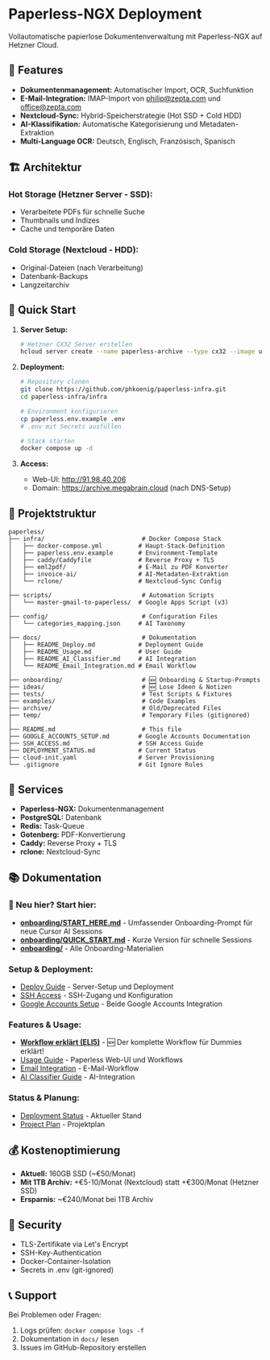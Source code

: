 # Paperless-NGX Deployment

Vollautomatische papierlose Dokumentenverwaltung mit Paperless-NGX auf Hetzner Cloud.

## 🎯 Features

- **Dokumentenmanagement:** Automatischer Import, OCR, Suchfunktion
- **E-Mail-Integration:** IMAP-Import von philip@zepta.com und office@zepta.com
- **Nextcloud-Sync:** Hybrid-Speicherstrategie (Hot SSD + Cold HDD)
- **AI-Klassifikation:** Automatische Kategorisierung und Metadaten-Extraktion
- **Multi-Language OCR:** Deutsch, Englisch, Französisch, Spanisch

## 🏗️ Architektur

### Hot Storage (Hetzner Server - SSD):
- Verarbeitete PDFs für schnelle Suche
- Thumbnails und Indizes
- Cache und temporäre Daten

### Cold Storage (Nextcloud - HDD):
- Original-Dateien (nach Verarbeitung)
- Datenbank-Backups
- Langzeitarchiv

## 🚀 Quick Start

1. **Server Setup:**
   ```bash
   # Hetzner CX32 Server erstellen
   hcloud server create --name paperless-archive --type cx32 --image ubuntu-24.04 --location fsn1 --ssh-key id_ed25519
   ```

2. **Deployment:**
   ```bash
   # Repository clonen
   git clone https://github.com/phkoenig/paperless-infra.git
   cd paperless-infra/infra
   
   # Environment konfigurieren
   cp paperless.env.example .env
   # .env mit Secrets ausfüllen
   
   # Stack starten
   docker compose up -d
   ```

3. **Access:**
   - Web-UI: http://91.98.40.206
   - Domain: https://archive.megabrain.cloud (nach DNS-Setup)

## 📁 Projektstruktur

```
paperless/
├── infra/                           # Docker Compose Stack
│   ├── docker-compose.yml          # Haupt-Stack-Definition
│   ├── paperless.env.example       # Environment-Template
│   ├── caddy/Caddyfile             # Reverse Proxy + TLS
│   ├── eml2pdf/                    # E-Mail zu PDF Konverter
│   ├── invoice-ai/                 # AI-Metadaten-Extraktion
│   └── rclone/                     # Nextcloud-Sync Config
│
├── scripts/                         # Automation Scripts
│   └── master-gmail-to-paperless/  # Google Apps Script (v3)
│
├── config/                          # Configuration Files
│   └── categories_mapping.json     # AI Taxonomy
│
├── docs/                            # Dokumentation
│   ├── README_Deploy.md            # Deployment Guide
│   ├── README_Usage.md             # User Guide
│   ├── README_AI_Classifier.md     # AI Integration
│   └── README_Email_Integration.md # Email Workflow
│
├── onboarding/                      # 🆕 Onboarding & Startup-Prompts
├── ideas/                           # 🆕 Lose Ideen & Notizen
├── tests/                           # Test Scripts & Fixtures
├── examples/                        # Code Examples
├── archive/                         # Old/Deprecated Files
├── temp/                            # Temporary Files (gitignored)
│
├── README.md                        # This file
├── GOOGLE_ACCOUNTS_SETUP.md        # Google Accounts Documentation
├── SSH_ACCESS.md                   # SSH Access Guide
├── DEPLOYMENT_STATUS.md            # Current Status
├── cloud-init.yaml                 # Server Provisioning
└── .gitignore                      # Git Ignore Rules
```

## 🔧 Services

- **Paperless-NGX:** Dokumentenmanagement
- **PostgreSQL:** Datenbank
- **Redis:** Task-Queue
- **Gotenberg:** PDF-Konvertierung
- **Caddy:** Reverse Proxy + TLS
- **rclone:** Nextcloud-Sync

## 📚 Dokumentation

### **🚀 Neu hier? Start hier:**
- **[onboarding/START_HERE.md](onboarding/START_HERE.md)** - Umfassender Onboarding-Prompt für neue Cursor AI Sessions
- **[onboarding/QUICK_START.md](onboarding/QUICK_START.md)** - Kurze Version für schnelle Sessions
- **[onboarding/](onboarding/)** - Alle Onboarding-Materialien

### **Setup & Deployment:**
- [Deploy Guide](docs/README_Deploy.md) - Server-Setup und Deployment
- [SSH Access](SSH_ACCESS.md) - SSH-Zugang und Konfiguration
- [Google Accounts Setup](GOOGLE_ACCOUNTS_SETUP.md) - Beide Google Accounts Integration

### **Features & Usage:**
- **[Workflow erklärt (ELI5)](docs/README_Workflow_ELI5.md)** - 🆕 Der komplette Workflow für Dummies erklärt!
- [Usage Guide](docs/README_Usage.md) - Paperless Web-UI und Workflows
- [Email Integration](docs/README_Email_Integration.md) - E-Mail-Workflow
- [AI Classifier Guide](docs/README_AI_Classifier.md) - AI-Integration

### **Status & Planung:**
- [Deployment Status](DEPLOYMENT_STATUS.md) - Aktueller Stand
- [Project Plan](paperless-ngx-deployment.plan.md) - Projektplan

## 💰 Kostenoptimierung

- **Aktuell:** 160GB SSD (~€50/Monat)
- **Mit 1TB Archiv:** +€5-10/Monat (Nextcloud) statt +€300/Monat (Hetzner SSD)
- **Ersparnis:** ~€240/Monat bei 1TB Archiv

## 🔐 Security

- TLS-Zertifikate via Let's Encrypt
- SSH-Key-Authentication
- Docker-Container-Isolation
- Secrets in .env (git-ignored)

## 📞 Support

Bei Problemen oder Fragen:
1. Logs prüfen: `docker compose logs -f`
2. Dokumentation in `docs/` lesen
3. Issues im GitHub-Repository erstellen
